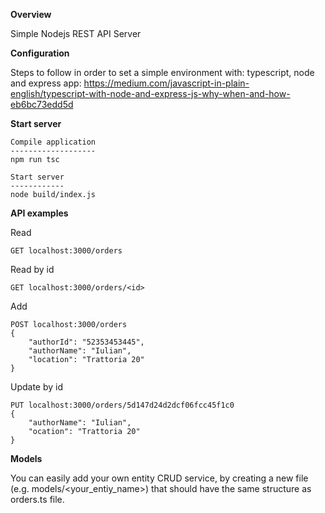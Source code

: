 **Overview**

Simple Nodejs REST API Server

**Configuration**

Steps to follow in order to set a simple environment with: typescript, node and express app:
https://medium.com/javascript-in-plain-english/typescript-with-node-and-express-js-why-when-and-how-eb6bc73edd5d

**Start server** 

``````
Compile application
-------------------
npm run tsc

Start server
------------
node build/index.js
``````

**API examples**

Read
``````
GET localhost:3000/orders
``````

Read by id
``````
GET localhost:3000/orders/<id>
``````


Add
``````
POST localhost:3000/orders
{
	"authorId": "52353453445",
	"authorName": "Iulian",
	"location": "Trattoria 20"
}
``````

Update by id
``````
PUT localhost:3000/orders/5d147d24d2dcf06fcc45f1c0
{
	"authorName": "Iulian",
    "ocation": "Trattoria 20"
}
``````

**Models**

You can easily add your own entity CRUD service, by creating a new file (e.g. models/<your_entiy_name>) that should have the same structure as orders.ts file.

